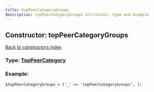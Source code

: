 ```yaml
---
title: topPeerCategoryGroups
description: topPeerCategoryGroups attributes, type and example
---
```

## Constructor: topPeerCategoryGroups  
[Back to constructors index](index.md)






### Type: [TopPeerCategory](../types/TopPeerCategory.md)


### Example:

```
$topPeerCategoryGroups = ['_' => 'topPeerCategoryGroups', ];
```  

